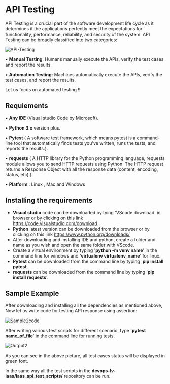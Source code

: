 # API Testing

API Testing is a crucial part of the software development life cycle as it determines if the applications perfectly meet the expectations for functionality, performance, reliability, and security of the system. API Testing can be broadly classified into two categories: 


   ![API-Testing](https://user-images.githubusercontent.com/105641357/188853182-77e509c6-e537-4bef-baec-77debc0c45a4.png)


• **Manual Testing**: Humans manually execute the APIs, verify the test cases and report the results.
    
• **Automation Testing**: Machines automatically execute the APIs, verify the test cases, and report the results.

Let us focus on automated testing !!

## Requiements

• **Any IDE** (Visual studio Code by Microsoft).

• **Python 3.x** version plus.

• **Pytest** ( A software test framework, which means pytest is a command-line tool that automatically finds tests you've written, runs the tests, and reports the results.).

• **requests** ( A HTTP library for the Python programming language, requests module allows you to send HTTP requests using Python. The HTTP request returns a Response Object with all the response data (content, encoding, status, etc).).

• **Platform** : Linux , Mac and Windows

## Installing the requirements

- **Visual studio** code can be downloaded by tying 'VScode download' in browser or by clicking on this link https://code.visualstudio.com/download.
- **Python** latest version can be downloaded from the browser or by clicking on this link https://www.python.org/downloads/
- After downloading and installing IDE and python, create a folder and name as you wish and open the same folder with VScode.
- Create a virtual environment by typing '**python -m venv name**' in the command line for windows and '**virtualenv virtualenv_name**' for linux.
- **Pytest** can be downloaded from the command line by typing '**pip install pytest**.
- **requests** can be downloaded from the command line by typing '**pip install requests**'.

## Sample Example

After downloading and installing all the dependencies as mentioned above, 
Now let us write code for testing API response using assertion:

![Sample2code](https://user-images.githubusercontent.com/105641357/188855127-407b4832-f1e6-4b39-ba8b-778d9c1e5fb3.JPG)

After writing various test scripts for different scenario, type '**pytest name_of_file**' in the command line for running tests.

![Output2](https://user-images.githubusercontent.com/105641357/188853918-fb92b670-3436-499d-8c42-915c0e0ac23a.JPG)

As you can see in the above picture, all test cases status will be displayed in green font.

In the same way all the test scripts in the  **devops-lv-iaas/iaas_api_test_scripts/** repository can be run.
